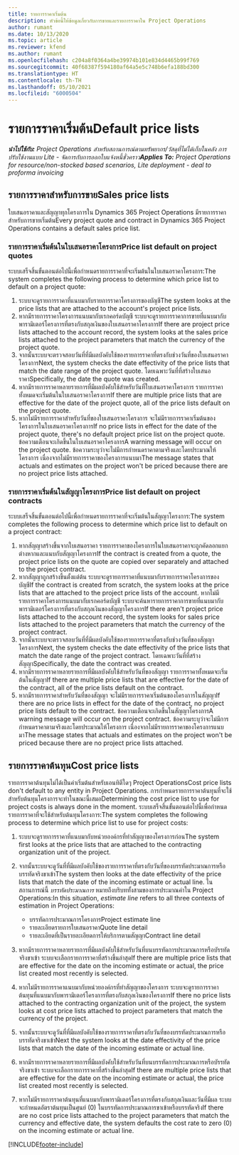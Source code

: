 ```yaml
---
title: รายการราคาเริ่มต้น
description: หัวข้อนี้ให้ข้อมูลเกี่ยวกับการขายและรายการราคาใน Project Operations
author: rumant
ms.date: 10/13/2020
ms.topic: article
ms.reviewer: kfend
ms.author: rumant
ms.openlocfilehash: c204a8f0364a4be39974b101e834d4465b99f769
ms.sourcegitcommit: 40f68387f594180af64a5e5c748b6efa188bd300
ms.translationtype: HT
ms.contentlocale: th-TH
ms.lasthandoff: 05/10/2021
ms.locfileid: "6000504"
---
```

# <a name="default-price-lists"></a><span data-ttu-id="53018-103">รายการราคาเริ่มต้น</span><span class="sxs-lookup"><span data-stu-id="53018-103">Default price lists</span></span>

<span data-ttu-id="53018-104">_**นำไปใช้กับ:** Project Operations สำหรับสถานการณ์ตามทรัพยากร/วัสดุที่ไม่ได้เก็บในคลัง การปรับใช้งานแบบ Lite - จัดการกับการออกใบแจ้งหนี้ชั่วคราว_</span><span class="sxs-lookup"><span data-stu-id="53018-104">_**Applies To:** Project Operations for resource/non-stocked based scenarios, Lite deployment - deal to proforma invoicing_</span></span>

## <a name="sales-price-lists"></a><span data-ttu-id="53018-105">รายการราคาสำหรับการขาย</span><span class="sxs-lookup"><span data-stu-id="53018-105">Sales price lists</span></span>

<span data-ttu-id="53018-106">ใบเสนอราคาและสัญญาทุกโครงการใน Dynamics 365 Project Operations มีรายการราคาสำหรับการขายเริ่มต้น</span><span class="sxs-lookup"><span data-stu-id="53018-106">Every project quote and contract in Dynamics 365 Project Operations contains a default sales price list.</span></span> 

### <a name="price-list-default-on-project-quotes"></a><span data-ttu-id="53018-107">รายการราคาเริ่มต้นในใบเสนอราคาโครงการ</span><span class="sxs-lookup"><span data-stu-id="53018-107">Price list default on project quotes</span></span>
<span data-ttu-id="53018-108">ระบบเสร็จสิ้นขั้นตอนต่อไปนี้เพื่อกำหนดรายการราคาที่จะเริ่มต้นในใบเสนอราคาโครงการ:</span><span class="sxs-lookup"><span data-stu-id="53018-108">The system completes the following process to determine which price list to default on a project quote:</span></span>

1. <span data-ttu-id="53018-109">ระบบจะดูรายการราคาที่แนบมากับรายการราคาโครงการของบัญชี</span><span class="sxs-lookup"><span data-stu-id="53018-109">The system looks at the price lists that are attached to the account's project price lists.</span></span> 
2. <span data-ttu-id="53018-110">หากมีรายการราคาโครงการแนบมากับเรกคอร์ดบัญชี ระบบจะดูรายการราคาการขายที่แนบมากับพารามิเตอร์โครงการที่ตรงกับสกุลเงินของใบเสนอราคาโครงการ</span><span class="sxs-lookup"><span data-stu-id="53018-110">If there are project price lists attached to the account record, the system looks at the sales price lists attached to the project parameters that match the currency of the project quote.</span></span>
3. <span data-ttu-id="53018-111">จากนั้นระบบจะตรวจสอบวันที่ที่มีผลบังคับใช้ของรายการราคาที่ตรงกับช่วงวันที่ของใบเสนอราคาโครงการ</span><span class="sxs-lookup"><span data-stu-id="53018-111">Next, the system checks the date effectivity of the price lists that match the date range of the project quote.</span></span> <span data-ttu-id="53018-112">โดยเฉพาะวันที่ที่สร้างใบเสนอราคา</span><span class="sxs-lookup"><span data-stu-id="53018-112">Specifically, the date the quote was created.</span></span>
4. <span data-ttu-id="53018-113">หากมีรายการราคาหลายรายการที่มีผลบังคับใช้สำหรับวันที่ใบเสนอราคาโครงการ รายการราคาทั้งหมดจะเริ่มต้นในใบเสนอราคาโครงการ</span><span class="sxs-lookup"><span data-stu-id="53018-113">If there are multiple price lists that are effective for the date of the project quote, all of the price lists default on the project quote.</span></span>
5. <span data-ttu-id="53018-114">หากไม่มีรายการราคาสำหรับวันที่ของใบเสนอราคาโครงการ จะไม่มีรายการราคาเริ่มต้นของโครงการในใบเสนอราคาโครงการ</span><span class="sxs-lookup"><span data-stu-id="53018-114">If no price lists in effect for the date of the project quote, there's no default project price list on the project quote.</span></span> <span data-ttu-id="53018-115">ข้อความเตือนจะเกิดขึ้นในใบเสนอราคาโครงการ</span><span class="sxs-lookup"><span data-stu-id="53018-115">A warning message will occur on the project quote.</span></span> <span data-ttu-id="53018-116">ข้อความระบุว่าจะไม่มีการกำหนดราคาตามจริงและโดยประมาณให้โครงการ เนื่องจากไม่มีรายการราคาของโครงการแนบมา</span><span class="sxs-lookup"><span data-stu-id="53018-116">The message states that actuals and estimates on the project won't be priced because there are no project price lists attached.</span></span>

### <a name="price-list-default-on-project-contracts"></a><span data-ttu-id="53018-117">รายการราคาเริ่มต้นในสัญญาโครงการ</span><span class="sxs-lookup"><span data-stu-id="53018-117">Price list default on project contracts</span></span> 
<span data-ttu-id="53018-118">ระบบเสร็จสิ้นขั้นตอนต่อไปนี้เพื่อกำหนดรายการราคาที่จะเริ่มต้นในสัญญาโครงการ:</span><span class="sxs-lookup"><span data-stu-id="53018-118">The system completes the following process to determine which price list to default on a project contract:</span></span>

1. <span data-ttu-id="53018-119">หากสัญญาสร้างขึ้นจากใบเสนอราคา รายการราคาของโครงการในใบเสนอราคาจะถูกคัดลอกแยกต่างหากและแนบกับสัญญาโครงการ</span><span class="sxs-lookup"><span data-stu-id="53018-119">If the contract is created from a quote, the project price lists on the quote are copied over separately and attached to the project contract.</span></span>
2. <span data-ttu-id="53018-120">หากสัญญาถูกสร้างขึ้นตั้งแต่ต้น ระบบจะดูรายการราคาที่แนบมากับรายการราคาโครงการของบัญชี</span><span class="sxs-lookup"><span data-stu-id="53018-120">If the contract is created from scratch, the system looks at the price lists that are attached to the project price lists of the account.</span></span> <span data-ttu-id="53018-121">หากไม่มีรายการราคาโครงการแนบมากับเรกคอร์ดบัญชี ระบบจะค้นหารายการราคาการขายที่แนบมากับพารามิเตอร์โครงการที่ตรงกับสกุลเงินของสัญญาโครงการ</span><span class="sxs-lookup"><span data-stu-id="53018-121">If there aren't project price lists attached to the account record, the system looks for sales price lists attached to the project parameters that match the currency of the project contract.</span></span>
4. <span data-ttu-id="53018-122">จากนั้นระบบจะตรวจสอบวันที่ที่มีผลบังคับใช้ของรายการราคาที่ตรงกับช่วงวันที่ของสัญญาโครงการ</span><span class="sxs-lookup"><span data-stu-id="53018-122">Next, the system checks the date effectivity of the price lists that match the date range of the project contract.</span></span> <span data-ttu-id="53018-123">โดยเฉพาะวันที่ที่สร้างสัญญา</span><span class="sxs-lookup"><span data-stu-id="53018-123">Specifically, the date the contract was created.</span></span>
5. <span data-ttu-id="53018-124">หากมีรายการราคาหลายรายการที่มีผลบังคับใช้สำหรับวันที่ของสัญญา รายการราคาทั้งหมดจะเริ่มต้นในสัญญา</span><span class="sxs-lookup"><span data-stu-id="53018-124">If there are multiple price lists that are effective for the date of the contract, all of the price lists default on the contract.</span></span>
6. <span data-ttu-id="53018-125">หากมีรายการราคาสำหรับวันที่ของสัญญา จะไม่มีรายการราคาเริ่มต้นของโครงการในสัญญา</span><span class="sxs-lookup"><span data-stu-id="53018-125">If there are no price lists in effect for the date of the contract, no project price lists default to the contract.</span></span> <span data-ttu-id="53018-126">ข้อความเตือนจะเกิดขึ้นในสัญญาโครงการ</span><span class="sxs-lookup"><span data-stu-id="53018-126">A warning message will occur on the project contract.</span></span> <span data-ttu-id="53018-127">ข้อความระบุว่าจะไม่มีการกำหนดราคาตามจริงและโดยประมาณให้โครงการ เนื่องจากไม่มีรายการราคาของโครงการแนบมา</span><span class="sxs-lookup"><span data-stu-id="53018-127">The message states that actuals and estimates on the project won't be priced because there are no project price lists attached.</span></span>

## <a name="cost-price-lists"></a><span data-ttu-id="53018-128">รายการราคาต้นทุน</span><span class="sxs-lookup"><span data-stu-id="53018-128">Cost price lists</span></span>

<span data-ttu-id="53018-129">รายการราคาต้นทุนไม่ได้เป็นค่าเริ่มต้นสำหรับเอนทิตีใดๆ Project Operations</span><span class="sxs-lookup"><span data-stu-id="53018-129">Cost price lists don't default to any entity in Project Operations.</span></span> <span data-ttu-id="53018-130">การกำหนดรายการราคาต้นทุนที่จะใช้สำหรับต้นทุนโครงการจะทำในขณะนี้เสมอ</span><span class="sxs-lookup"><span data-stu-id="53018-130">Determining the cost price list to use for project costs is always done in the moment.</span></span> <span data-ttu-id="53018-131">ระบบเสร็จสิ้นขั้นตอนต่อไปนี้เพื่อกำหนดรายการราคาที่จะใช้สำหรับต้นทุนโครงการ:</span><span class="sxs-lookup"><span data-stu-id="53018-131">The system completes the following process to determine which price list to use for project costs:</span></span>

1. <span data-ttu-id="53018-132">ระบบจะดูรายการราคาที่แนบมากับหน่วยองค์กรที่ทำสัญญาของโครงการก่อน</span><span class="sxs-lookup"><span data-stu-id="53018-132">The system first looks at the price lists that are attached to the contracting organization unit of the project.</span></span>
2. <span data-ttu-id="53018-133">จากนั้นระบบจะดูวันที่ที่มีผลบังคับใช้ของรายการราคาที่ตรงกับวันที่ของบรรทัดประมาณการหรือบรรทัดจริงขาเข้า</span><span class="sxs-lookup"><span data-stu-id="53018-133">The system then looks at the date effectivity of the price lists that match the date of the incoming estimate or actual line.</span></span> <span data-ttu-id="53018-134">ในสถานการณ์นี้ *บรรทัดประมาณการ* หมายถึงบริบททั้งสามของการประมาณค่าใน Project Operations:</span><span class="sxs-lookup"><span data-stu-id="53018-134">In this situation, *estimate line* refers to all three contexts of estimation in Project Operations:</span></span>

    - <span data-ttu-id="53018-135">บรรทัดการประมาณการโครงการ</span><span class="sxs-lookup"><span data-stu-id="53018-135">Project estimate line</span></span>
    - <span data-ttu-id="53018-136">รายละเอียดรายการใบเสนอราคา</span><span class="sxs-lookup"><span data-stu-id="53018-136">Quote line detail</span></span>
    - <span data-ttu-id="53018-137">รายละเอียดที่เป็นรายละเอียดการให้บริการตามสัญญา</span><span class="sxs-lookup"><span data-stu-id="53018-137">Contract line detail</span></span>
  
3. <span data-ttu-id="53018-138">หากมีรายการราคาหลายรายการที่มีผลบังคับใช้สำหรับวันที่บนบรรทัดการประมาณการหรือบัรรทัดจริงขาเข้า ระบบจะเลือกรายการราคาที่สร้างขึ้นล่าสุด</span><span class="sxs-lookup"><span data-stu-id="53018-138">If there are multiple price lists that are effective for the date on the incoming estimate or actual, the price list created most recently is selected.</span></span>
4. <span data-ttu-id="53018-139">หากไม่มีรายการราคาแนบมากับหน่วยองค์กรที่ทำสัญญาของโครงการ ระบบจะดูรายการราคาต้นทุนที่แนบมากับพารามิเตอร์โครงการที่ตรงกับสกุลเงินของโครงการ</span><span class="sxs-lookup"><span data-stu-id="53018-139">If there no price lists attached to the contracting organization unit of the project, the system looks at cost price lists attached to project parameters that match the currency of the project.</span></span>
5. <span data-ttu-id="53018-140">จากนั้นระบบจะดูวันที่ที่มีผลบังคับใช้ของรายการราคาที่ตรงกับวันที่ของบรรทัดประมาณการหรือบรรทัดจริงขาเข้า</span><span class="sxs-lookup"><span data-stu-id="53018-140">Next the system looks at the date effectivity of the price lists that match the date of the incoming estimate or actual line.</span></span> 
6. <span data-ttu-id="53018-141">หากมีรายการราคาหลายรายการที่มีผลบังคับใช้สำหรับวันที่บนบรรทัดการประมาณการหรือบัรรทัดจริงขาเข้า ระบบจะเลือกรายการราคาที่สร้างขึ้นล่าสุด</span><span class="sxs-lookup"><span data-stu-id="53018-141">If there are multiple price lists that are effective for the date on the incoming estimate or actual, the price list created most recently is selected.</span></span>
7. <span data-ttu-id="53018-142">หากไม่มีรายการราคาต้นทุนที่แนบมากับพารามิเตอร์โครงการที่ตรงกับสกุลเงินและวันที่มีผล ระบบจะกำหนดอัตราต้นทุนเป็นศูนย์ (0) ในบรรทัดการประมาณการขาเข้าหรือบรรทัดจริง</span><span class="sxs-lookup"><span data-stu-id="53018-142">If there are no cost price lists attached to the project parameters that match the currency and effective date, the system defaults the cost rate to zero (0) on the incoming estimate or actual line.</span></span>


[!INCLUDE[footer-include](../includes/footer-banner.md)]